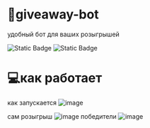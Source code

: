 # 🎉giveaway-bot
удобный бот для ваших розыгрышей

![Static Badge](https://img.shields.io/badge/python-yellow?logo=python&logoColor=blue&color=yellow) ![Static Badge](https://img.shields.io/badge/bot-white?style=flat&label=giveaway&labelColor=black)
# 💻как работает
как запускается
![image](https://github.com/user-attachments/assets/0ca5fa88-caa1-4de0-bdd8-16534f9c5814)

сам розыгрыш
![image](https://github.com/user-attachments/assets/b3d6decb-a7d9-40a8-b632-9fe324b58f1c)
победители
![image](https://github.com/user-attachments/assets/3b95c026-5e3a-428a-abf0-77ecf495e7f9)


